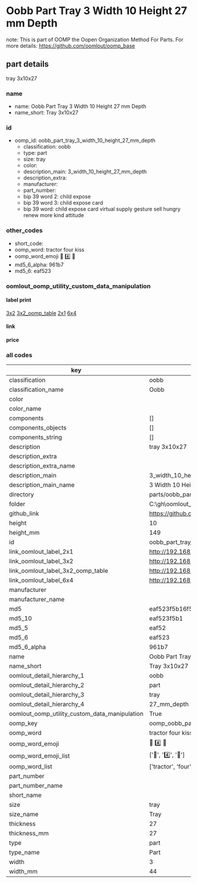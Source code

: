 # Oobb Part Tray 3 Width 10 Height 27 mm Depth  

note: This is part of OOMP the Oopen Organization Method For Parts. For more details: https://github.com/oomlout/oomp_base

##  part details
  



tray 3x10x27



### name
* name: Oobb Part Tray 3 Width 10 Height 27 mm Depth
* name_short: Tray 3x10x27 
### id
* oomp_id: oobb_part_tray_3_width_10_height_27_mm_depth
  * classification: oobb
  * type: part
  * size: tray
  * color: 
  * description_main: 3_width_10_height_27_mm_depth
  * description_extra: 
  * manufacturer: 
  * part_number: 
  * bip 39 word 2: child expose
  * bip 39 word 3: child expose card
  * bip 39 word: child expose card virtual supply gesture sell hungry renew more kind attitude

### other_codes
* short_code: 
* oomp_word: tractor four kiss
* oomp_word_emoji :tractor: :four: :kiss:
* md5_6_alpha: 961b7
* md5_6: eaf523






### oomlout_oomp_utility_custom_data_manipulation
#### label print
[3x2](http://192.168.1.245:1112/?label=oomp%20961b7)
[3x2_oomp_table](http://192.168.1.108:1112/?label=oomp%20961b7)
[2x1](http://192.168.1.242:1112/?label=oomp%20961b7)
[6x4](http://192.168.1.55:1112/?label=oomp%20961b7)    

#### link

                              

#### price







### all codes 
| key | value |  
| --- | --- |  
| classification | oobb |  
| classification_name | Oobb |  
| color |  |  
| color_name |  |  
| components | [] |  
| components_objects | [] |  
| components_string | [] |  
| description | tray 3x10x27 |  
| description_extra |  |  
| description_extra_name |  |  
| description_main | 3_width_10_height_27_mm_depth |  
| description_main_name | 3 Width 10 Height 27 mm Depth |  
| directory | parts/oobb_part_tray_3_width_10_height_27_mm_depth |  
| folder | C:\gh\oomlout_oobb_version_4_generated_parts\parts\oobb_part_tray_3_width_10_height_27_mm_depth |  
| github_link | https://github.com/oomlout/oomlout_oomp_part_src/tree/main/parts/oobb_part_tray_3_width_10_height_27_mm_depth |  
| height | 10 |  
| height_mm | 149 |  
| id | oobb_part_tray_3_width_10_height_27_mm_depth |  
| link_oomlout_label_2x1 | http://192.168.1.242:1112/?label=oomp%20961b7 |  
| link_oomlout_label_3x2 | http://192.168.1.245:1112/?label=oomp%20961b7 |  
| link_oomlout_label_3x2_oomp_table | http://192.168.1.108:1112/?label=oomp%20961b7 |  
| link_oomlout_label_6x4 | http://192.168.1.55:1112/?label=oomp%20961b7 |  
| manufacturer |  |  
| manufacturer_name |  |  
| md5 | eaf523f5b16f586d85ecef464514293f |  
| md5_10 | eaf523f5b1 |  
| md5_5 | eaf52 |  
| md5_6 | eaf523 |  
| md5_6_alpha | 961b7 |  
| name | Oobb Part Tray 3 Width 10 Height 27 mm Depth |  
| name_short | Tray 3x10x27  |  
| oomlout_detail_hierarchy_1 | oobb |  
| oomlout_detail_hierarchy_2 | part |  
| oomlout_detail_hierarchy_3 | tray |  
| oomlout_detail_hierarchy_4 | 27_mm_depth |  
| oomlout_oomp_utility_custom_data_manipulation | True |  
| oomp_key | oomp_oobb_part_tray_3_width_10_height_27_mm_depth |  
| oomp_word | tractor four kiss |  
| oomp_word_emoji | :tractor: :four: :kiss: |  
| oomp_word_emoji_list | [':tractor:', ':four:', ':kiss:'] |  
| oomp_word_list | ['tractor', 'four', 'kiss'] |  
| part_number |  |  
| part_number_name |  |  
| short_name |  |  
| size | tray |  
| size_name | Tray |  
| thickness | 27 |  
| thickness_mm | 27 |  
| type | part |  
| type_name | Part |  
| width | 3 |  
| width_mm | 44 |  
